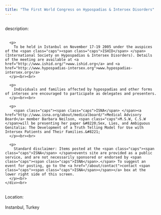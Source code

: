 ```yaml
---
title: "The First World Congress on Hypospadias & Intersex Disorders"
---
```


<div class="flexinode-body flexinode-2">
  <div class="flexinode-textarea-1">
    <div class="form-item">
      <br> <label>description:</label><br /> <br> 
      
      <p>
        To be held in Istanbul on November 17-19 2005 under the auspices of the <span class="caps"><span class="caps">ISHID</span> </span>(International Society on Hypospadias & Intersex Disorders). Details of the meeting are available at <a href="http://www.ishid.org/">www.ishid.org</a> and <a href="http://www.hypospadias-intersex.org">www.hypospadias-intersex.org</a>
      </p><br><br>
      
      <p>
        Individuals and families affected by hypospadias and other forms of intersex are encouraged to participate as delegates and presenters.
      </p><br><br>
      
      <p>
        <span class="caps"><span class="caps">ISNA</span> </span><a href="http://www.isna.org/about/medicalboard/">Medical Advisory Board</a> member Barbara Neilson, <span class="caps">M.S.W, C.S.W </span>will be presenting her paper &#8220;Sex, Lies, and Ambiguous Genitalia: The Development of a Truth Telling Model for Use with Intersex Patients and Their Families.&#8221;
      </p><br><br>
      
      <p>
        Standard disclaimer: Items posted at the <span class="caps"><span class="caps">ISNA</span> </span>events site are provided as a public service, and are not necessarily sponsored or endorsed by <span class="caps"><span class="caps">ISNA</span>.</span> To suggest an event for posting, go to the <a href="/about/contact">contact <span class="caps"><span class="caps">ISNA</span></span></a> box at the lower right side of this screen.
      </p><br>
    </div><br>
  </div>
  
  <div class="flexinode-textfield-2">
    <div class="form-item">
      <br> <label>Location:</label><br /> <br> Instanbul, Turkey<br>
    </div><br>
  </div>
</div>